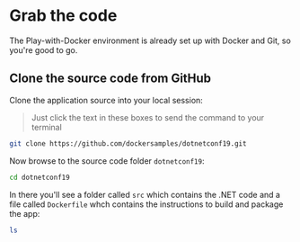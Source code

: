 # Grab the code

The Play-with-Docker environment is already set up with Docker and Git, so you're good to go.

## Clone the source code from GitHub

Clone the application source into your local session:

> Just click the text in these boxes to send the command to your terminal

```bash
git clone https://github.com/dockersamples/dotnetconf19.git
```

Now browse to the source code folder `dotnetconf19`:

```bash
cd dotnetconf19
```

In there you'll see a folder called `src` which contains the .NET code and a file called `Dockerfile` whch contains the instructions to build and package the app:

```bash
ls
```
